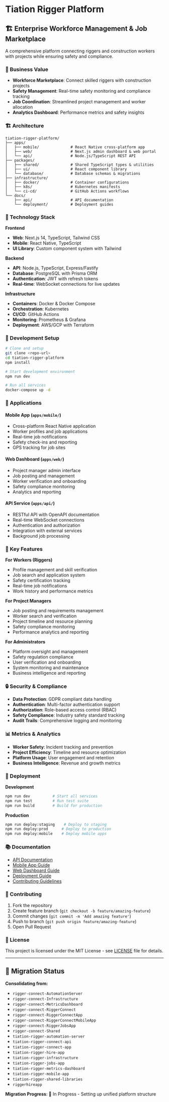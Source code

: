 # Tiation Rigger Platform

## 🏗️ Enterprise Workforce Management & Job Marketplace

A comprehensive platform connecting riggers and construction workers with projects while ensuring safety and compliance.

### 🎯 Business Value
- **Workforce Marketplace**: Connect skilled riggers with construction projects
- **Safety Management**: Real-time safety monitoring and compliance tracking  
- **Job Coordination**: Streamlined project management and worker allocation
- **Analytics Dashboard**: Performance metrics and safety insights

### 🏗️ Architecture

```
tiation-rigger-platform/
├── apps/
│   ├── mobile/              # React Native cross-platform app
│   ├── web/                 # Next.js admin dashboard & web portal
│   └── api/                 # Node.js/TypeScript REST API
├── packages/
│   ├── shared/              # Shared TypeScript types & utilities
│   ├── ui/                  # React component library
│   └── database/            # Database schemas & migrations
├── infrastructure/
│   ├── docker/              # Container configurations
│   ├── k8s/                 # Kubernetes manifests
│   └── ci-cd/               # GitHub Actions workflows
└── docs/
    ├── api/                 # API documentation
    └── deployment/          # Deployment guides
```

### 🚀 Technology Stack

**Frontend**
- **Web**: Next.js 14, TypeScript, Tailwind CSS
- **Mobile**: React Native, TypeScript
- **UI Library**: Custom component system with Tailwind

**Backend**
- **API**: Node.js, TypeScript, Express/Fastify
- **Database**: PostgreSQL with Prisma ORM
- **Authentication**: JWT with refresh tokens
- **Real-time**: WebSocket connections for live updates

**Infrastructure**
- **Containers**: Docker & Docker Compose
- **Orchestration**: Kubernetes
- **CI/CD**: GitHub Actions
- **Monitoring**: Prometheus & Grafana
- **Deployment**: AWS/GCP with Terraform

### 🔧 Development Setup

```bash
# Clone and setup
git clone <repo-url>
cd tiation-rigger-platform
npm install

# Start development environment
npm run dev

# Run all services
docker-compose up -d
```

### 📱 Applications

#### **Mobile App** (`apps/mobile/`)
- Cross-platform React Native application
- Worker profiles and job applications
- Real-time job notifications
- Safety check-ins and reporting
- GPS tracking for job sites

#### **Web Dashboard** (`apps/web/`)
- Project manager admin interface
- Job posting and management
- Worker verification and onboarding
- Safety compliance monitoring
- Analytics and reporting

#### **API Service** (`apps/api/`)
- RESTful API with OpenAPI documentation
- Real-time WebSocket connections
- Authentication and authorization
- Integration with external services
- Background job processing

### 🎯 Key Features

**For Workers (Riggers)**
- Profile management and skill verification
- Job search and application system
- Safety certification tracking
- Real-time job notifications
- Work history and performance metrics

**For Project Managers**
- Job posting and requirements management
- Worker search and verification
- Project timeline and resource planning
- Safety compliance monitoring
- Performance analytics and reporting

**For Administrators**
- Platform oversight and management
- Safety regulation compliance
- User verification and onboarding
- System monitoring and maintenance
- Business intelligence and reporting

### 🔒 Security & Compliance

- **Data Protection**: GDPR compliant data handling
- **Authentication**: Multi-factor authentication support
- **Authorization**: Role-based access control (RBAC)
- **Safety Compliance**: Industry safety standard tracking
- **Audit Trails**: Comprehensive logging and monitoring

### 📊 Metrics & Analytics

- **Worker Safety**: Incident tracking and prevention
- **Project Efficiency**: Timeline and resource optimization
- **Platform Usage**: User engagement and retention
- **Business Intelligence**: Revenue and growth metrics

### 🚀 Deployment

**Development**
```bash
npm run dev          # Start all services
npm run test         # Run test suite
npm run build        # Build for production
```

**Production**
```bash
npm run deploy:staging    # Deploy to staging
npm run deploy:prod      # Deploy to production
npm run deploy:mobile    # Deploy mobile apps
```

### 📚 Documentation

- [API Documentation](./docs/api/)
- [Mobile App Guide](./docs/mobile/)
- [Web Dashboard Guide](./docs/web/)
- [Deployment Guide](./docs/deployment/)
- [Contributing Guidelines](./CONTRIBUTING.md)

### 🤝 Contributing

1. Fork the repository
2. Create feature branch (`git checkout -b feature/amazing-feature`)
3. Commit changes (`git commit -m 'Add amazing feature'`)
4. Push to branch (`git push origin feature/amazing-feature`)
5. Open Pull Request

### 📄 License

This project is licensed under the MIT License - see [LICENSE](LICENSE) file for details.

---

## 🎯 Migration Status

**Consolidating from:**
- `rigger-connect-AutomationServer`
- `rigger-connect-Infrastructure` 
- `rigger-connect-MetricsDashboard`
- `rigger-connect-RiggerConnect`
- `rigger-connect-RiggerConnectApp`
- `rigger-connect-RiggerConnectMobileApp`
- `rigger-connect-RiggerJobsApp`
- `rigger-connect-Shared`
- `tiation-rigger-automation-server`
- `tiation-rigger-connect-api`
- `tiation-rigger-connect-app`
- `tiation-rigger-hire-app`
- `tiation-rigger-infrastructure`
- `tiation-rigger-jobs-app`
- `tiation-rigger-metrics-dashboard`
- `tiation-rigger-mobile-app`
- `tiation-rigger-shared-libraries`
- `riggerhireapp`

**Migration Progress**: 🚧 In Progress - Setting up unified platform structure